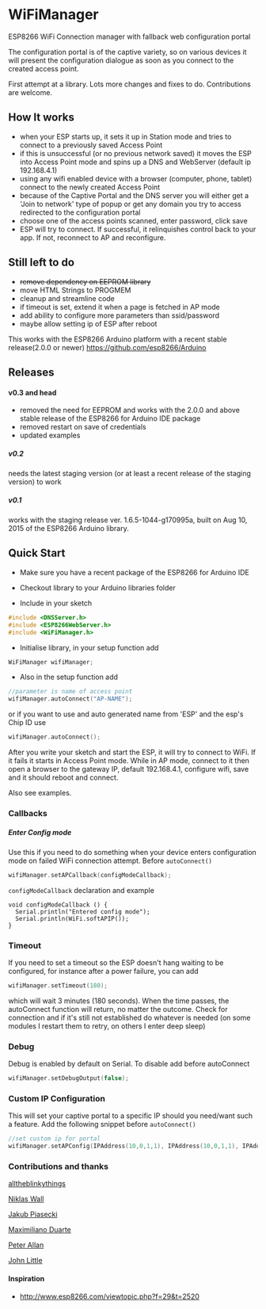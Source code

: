 # WiFiManager
ESP8266 WiFi Connection manager with fallback web configuration portal

The configuration portal is of the captive variety, so on various devices it will present the configuration dialogue as soon as you connect to the created access point.

First attempt at a library. Lots more changes and fixes to do. Contributions are welcome.

## How It works
- when your ESP starts up, it sets it up in Station mode and tries to connect to a previously saved Access Point
- if this is unsuccessful (or no previous network saved) it moves the ESP into Access Point mode and spins up a DNS and WebServer (default ip 192.168.4.1)
- using any wifi enabled device with a browser (computer, phone, tablet) connect to the newly created Access Point
- because of the Captive Portal and the DNS server you will either get a 'Join to network' type of popup or get any domain you try to access redirected to the configuration portal
- choose one of the access points scanned, enter password, click save
- ESP will try to connect. If successful, it relinquishes control back to your app. If not, reconnect to AP and reconfigure.

## Still left to do
- ~~remove dependency on EEPROM library~~
- move HTML Strings to PROGMEM
- cleanup and streamline code
- if timeout is set, extend it when a page is fetched in AP mode
- add ability to configure more parameters than ssid/password
- maybe allow setting ip of ESP after reboot

This works with the ESP8266 Arduino platform with a recent stable release(2.0.0 or newer) https://github.com/esp8266/Arduino

## Releases
#### v0.3 and head
 - removed the need for EEPROM and works with the 2.0.0 and above stable release of the ESP8266 for Arduino IDE package
 - removed restart on save of credentials
 - updated examples

##### v0.2
needs the latest staging version (or at least a recent release of the staging version) to work

##### v0.1
works with the staging release ver. 1.6.5-1044-g170995a, built on Aug 10, 2015 of the ESP8266 Arduino library.


## Quick Start
- Make sure you have a recent package of the ESP8266 for Arduino IDE

- Checkout library to your Arduino libraries folder

- Include in your sketch
```cpp
#include <DNSServer.h>
#include <ESP8266WebServer.h>
#include <WiFiManager.h>
```

- Initialise library, in your setup function add
```cpp
WiFiManager wifiManager;
```

- Also in the setup function add
```cpp
//parameter is name of access point
wifiManager.autoConnect("AP-NAME");
```
or if you want to use and auto generated name from 'ESP' and the esp's Chip ID use
```cpp
wifiManager.autoConnect();
```

After you write your sketch and start the ESP, it will try to connect to WiFi. If it fails it starts in Access Point mode.
While in AP mode, connect to it then open a browser to the gateway IP, default 192.168.4.1, configure wifi, save and it should reboot and connect.

Also see examples.

### Callbacks
##### Enter Config mode
Use this if you need to do something when your device enters configuration mode on failed WiFi connection attempt.
Before `autoConnect()`
```cpp
wifiManager.setAPCallback(configModeCallback);
```
`configModeCallback` declaration and example
```
void configModeCallback () {
  Serial.println("Entered config mode");
  Serial.println(WiFi.softAPIP());
}
```

### Timeout
If you need to set a timeout so the ESP doesn't hang waiting to be configured, for instance after a power failure, you can add
```cpp
wifiManager.setTimeout(180);
```
which will wait 3 minutes (180 seconds). When the time passes, the autoConnect function will return, no matter the outcome.
Check for connection and if it's still not established do whatever is needed (on some modules I restart them to retry, on others I enter deep sleep)

### Debug
Debug is enabled by default on Serial. To disable add before autoConnect
```cpp
wifiManager.setDebugOutput(false);
```

### Custom IP Configuration
This will set your captive portal to a specific IP should you need/want such a feature. Add the following snippet before `autoConnect()`
```cpp
//set custom ip for portal
wifiManager.setAPConfig(IPAddress(10,0,1,1), IPAddress(10,0,1,1), IPAddress(255,255,255,0));
```
### Contributions and thanks
[alltheblinkythings](https://github.com/alltheblinkythings)

[Niklas Wall](https://github.com/niklaswall)

[Jakub Piasecki](https://github.com/zaporylie)

[Maximiliano Duarte](https://github.com/domonetic)

[Peter Allan](https://github.com/alwynallan)

[John Little](https://github.com/j0hnlittle)

#### Inspiration
- http://www.esp8266.com/viewtopic.php?f=29&t=2520
